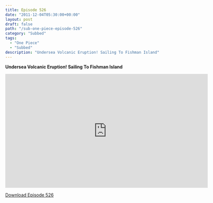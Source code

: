 ```yaml
---
title: Episode 526
date: "2011-12-04T05:30:00+00:00"
layout: post
draft: false
path: "/sub-one-piece-episode-526"
category: "Subbed"
tags:
  - "One Piece"
  - "Subbed"
description: "Undersea Volcanic Eruption! Sailing To Fishman Island"
---
```


**Undersea Volcanic Eruption! Sailing To Fishman Island**

<iframe width="640" height="360" src="https://www.rapidvideo.com/e/G6FRPF66SF" frameborder="0" marginwidth=0 marginheight=0 scrolling=no allowfullscreen></iframe>

<a href="http://ouo.io/qs/eCodkFEQ?s=https://rapidvid.to/d/https://www.rapidvideo.com/e/G6FRPF66SF">Download Episode 526</a>
